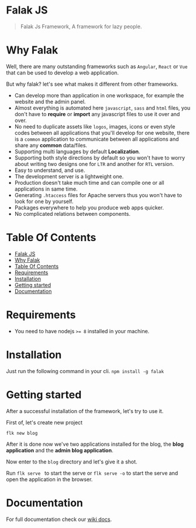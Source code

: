 # Falak JS
> Falak Js Framework, A framework for lazy people.


# Why Falak
Well, there are many outstanding frameworks such as `Angular`, `React` or `Vue` that can be used to develop a web application.

But why falak? let's see what makes it different from other frameworks.

- Can develop more than application in one workspace, for example the website and the admin panel.
- Almost everything is automated here `javascript`, `sass` and `html` files, you don't have to **require** or **import** any javascript files to use it over and over.
- No need to duplicate assets like `logos`, images, icons or even style codes between all applications that you'll develop for one website, there is a `common` application to communicate between all applications and share any **common** data/files.
- Supporting multi languages by default **Localization**. 
- Supporting both style directions by default so you won't have to worry about writing two designs one for `LTR` and another for `RTL` version.  
- Easy to understand, and use.
- The development server is a lightweight one.
- Production doesn't take much time and can compile one or all applications in same time.
- Generating `.htaccess` files for Apache servers thus you won't have to look for one by yourself.  
- Packages everywhere to help you produce web apps quicker.
- No complicated relations between components.

# Table Of Contents
- [Falak JS](#Falak-JS)
- [Why Falak](#Why-Falak)
- [Table Of Contents](#Table-Of-Contents)
- [Requirements](#Requirements)
- [Installation](#Installation)
- [Getting started](#Getting-started)
- [Documentation](#Documentation)

# Requirements
- You need to have nodejs `>= 8` installed in your machine.

# Installation
Just run the following command in your cli.
`npm install -g falak`

# Getting started
After a successful installation of the framework, let's try to use it.

First of, let's create new project

`flk new blog`

After it is done now we've two applications installed for the blog, the **blog application** and the **admin blog application**.

Now enter to the `blog` directory and let's give it a shot.

Run `flk serve ` to start the serve or `flk serve -o` to start the serve and open the application in the browser.

# Documentation

For full documentation check our [wiki docs](https://github.com/hassanzohdy/falak/wiki).